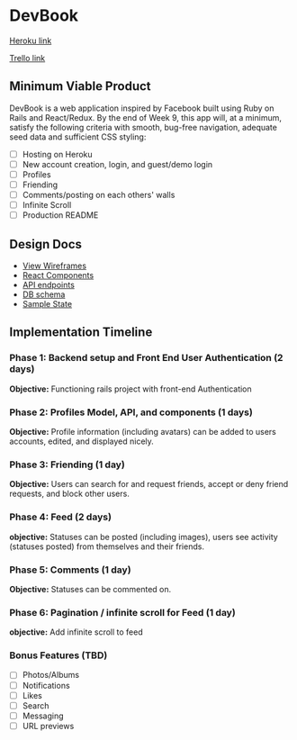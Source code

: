 # DevBook

[Heroku link][heroku]

[Trello link][trello]

[heroku]: http://www.devbook.us
[trello]: https://trello.com/b/2l0MOx3S/devbook

## Minimum Viable Product

DevBook is a web application inspired by Facebook built using Ruby on Rails
and React/Redux.  By the end of Week 9, this app will, at a minimum, satisfy the
following criteria with smooth, bug-free navigation, adequate seed data and
sufficient CSS styling:

- [ ] Hosting on Heroku
- [ ] New account creation, login, and guest/demo login
- [ ] Profiles
- [ ] Friending
- [ ] Comments/posting on each others' walls
- [ ] Infinite Scroll
- [ ] Production README

## Design Docs
* [View Wireframes][wireframes]
* [React Components][components]
* [API endpoints][api-endpoints]
* [DB schema][schema]
* [Sample State][sample-state]

[wireframes]: wireframes
[components]: component-hierarchy.md
[sample-state]: sample-state.md
[api-endpoints]: api-endpoints.md
[schema]: schema.md

## Implementation Timeline

### Phase 1: Backend setup and Front End User Authentication (2 days)

**Objective:** Functioning rails project with front-end Authentication

### Phase 2: Profiles Model, API, and components (1 days)

**Objective:** Profile information (including avatars) can be added to users accounts, edited, and displayed nicely.

### Phase 3: Friending (1 day)

**Objective:** Users can search for and request friends, accept or deny friend requests, and block other users.

### Phase 4: Feed (2 days)

**objective:** Statuses can be posted (including images), users see activity (statuses posted) from themselves and their friends.

### Phase 5: Comments (1 day)

**Objective:** Statuses can be commented on.


### Phase 6: Pagination / infinite scroll for Feed (1 day)

**objective:** Add infinite scroll to feed

### Bonus Features (TBD)
- [ ] Photos/Albums
- [ ] Notifications
- [ ] Likes
- [ ] Search
- [ ] Messaging
- [ ] URL previews
